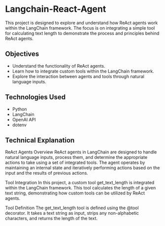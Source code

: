 # Langchain-React-Agent

This project is designed to explore and understand how ReAct agents work within the LangChain framework. The focus is on integrating a simple tool for calculating text length to demonstrate the process and principles behind ReAct agents.

## Objectives
- Understand the functionality of ReAct agents.
- Learn how to integrate custom tools within the LangChain framework.
- Explore the interaction between agents and tools through natural language inputs.

## Technologies Used
- Python
- LangChain
- OpenAI API
- dotenv

## Technical Explanation
ReAct Agents Overview
ReAct agents in LangChain are designed to handle natural language inputs, process them, and determine the appropriate actions to take using a set of integrated tools. The agent operates by maintaining an internal state and iteratively performing actions based on the input and the results of previous actions.

Tool Integration
In this project, a custom tool get_text_length is integrated within the LangChain framework. This tool calculates the length of a given text string, demonstrating how custom tools can be utilized by ReAct agents.

Tool Definition
The get_text_length tool is defined using the @tool decorator. It takes a text string as input, strips any non-alphabetic characters, and returns the length of the text.



